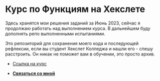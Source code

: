 # **Курс по Функциям на Хекслете**

Здесь хранятся мои решения заданий за Июнь 2023, сейчас я продолжаю работать над выполнением курса. В дальнейшем буду дополнять репо выполненными испытаниями.

Это репозиторий для сохранения моего кода и последующей рефлексии, если вы студент Хекслет Колледжа и нашли его - спешу расстроить. Он никак не поможет вам в обучении, это просто архив.

- [Ссылка на курс](https://ru.hexlet.io/courses/js-functions)

- [**Связаться со мной**](https://t.me/latnikov)